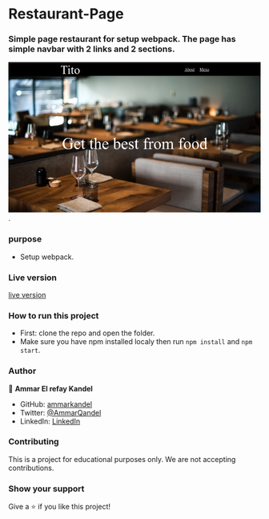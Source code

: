 # Restaurant-Page

### Simple page restaurant for setup webpack. The page has simple navbar with 2 links and 2 sections.

![screen](src/assets/2021-03-30_22-23.png).

### purpose

- Setup webpack.

### Live version

[live version](https://simple-restaurant-40.netlify.app/)

### How to run this project

- First: clone the repo and open the folder.
- Make sure you have npm installed localy then run `npm install` and `npm start`.

### Author

👤 **Ammar El refay Kandel**

- GitHub: [ammarkandel](https://github.com/ammarkandel)
- Twitter: [@AmmarQandel](https://twitter.com/AmmarQandel)
- LinkedIn: [LinkedIn](https://www.linkedin.com/in/ammar-kandel-7b4100193/)

### Contributing

This is a project for educational purposes only. We are not accepting contributions.

### Show your support

Give a ⭐️ if you like this project!
